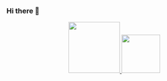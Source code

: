 ### Hi there 👋

<div align="center">
  <a href="https://github.com/cirograu">
  <img height="120em" src="https://github-readme-stats.vercel.app/api?username=cirograu&hide=prs,issues,contribs&show_icons=true&theme=highcontrast&include_all_commits=true&count_private=true"/>
  <img height="90em" src="https://github-readme-stats.vercel.app/api/top-langs/?username=cirograu&layout=compact&langs_count=7&theme=highcontrast"/>
</div>
 

